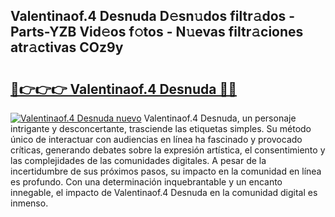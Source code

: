 ## Valentinaof.4 Desnuda D𝚎sn𝚞dos filtr𝚊dos - Parts-YZB Vid𝚎os f𝚘tos - N𝚞evas filtr𝚊ciones atr𝚊ctivas COz9y

# <h2><a href="http://mb8x1g.tromn.icu/?c=Valentinaof.4+Desnuda">🔗👉👉👉 Valentinaof.4 Desnuda 🔗🔗</a></h2>

[![Valentinaof.4 Desnuda nuevo](https://i.imgur.com/pEAQMta.gif)](http://mb8x1g.tromn.icu/?c=Valentinaof.4+Desnuda)
Valentinaof.4 Desnuda, un personaje intrigante y desconcertante, trasciende las etiquetas simples. Su método único de interactuar con audiencias en línea ha fascinado y provocado críticas, generando debates sobre la expresión artística, el consentimiento y las complejidades de las comunidades digitales. A pesar de la incertidumbre de sus próximos pasos, su impacto en la comunidad en línea es profundo. Con una determinación inquebrantable y un encanto innegable, el impacto de Valentinaof.4 Desnuda en la comunidad digital es inmenso.
